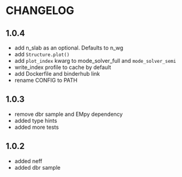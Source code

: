 # CHANGELOG

## 1.0.4

- add n_slab as an optional. Defaults to n_wg
- add `Structure.plot()`
- add `plot_index` kwarg to mode_solver_full and `mode_solver_semi`
- write_index profile to cache by default
- add Dockerfile and binderhub link
- rename CONFIG to PATH


## 1.0.3

- remove dbr sample and EMpy dependency
- added type hints
- added more tests


## 1.0.2

- added neff
- added dbr sample
